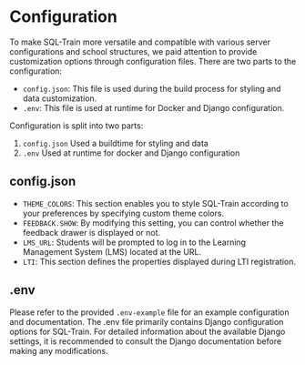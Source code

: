 <!--
SPDX-FileCopyrightText: 2023 2023, Nicolas Bota, Marcel Geiger, Florian Paul, Rajbir Singh, Niklas Sirch, Jan Swiridow, Duc Minh Vu, Mike Wegele

SPDX-License-Identifier: CC-BY-SA-4.0
-->

# Configuration

To make SQL-Train more versatile and compatible with various server
configurations and school structures, we paid attention to provide customization
options through configuration files. There are two parts to the configuration:

- `config.json`: This file is used during the build process for styling and data
  customization.
- `.env`: This file is used at runtime for Docker and Django configuration.

Configuration is split into two parts:

1. `config.json` Used a buildtime for styling and data
2. `.env` Used at runtime for docker and Django configuration

## config.json

- `THEME_COLORS`: This section enables you to style SQL-Train according to your
  preferences by specifying custom theme colors.
- `FEEDBACK.SHOW`: By modifying this setting, you can control whether the
  feedback drawer is displayed or not.
- `LMS_URL`: Students will be prompted to log in to the Learning Management
  System (LMS) located at the URL.
- `LTI`: This section defines the properties displayed during LTI registration.

## .env

Please refer to the provided `.env-example` file for an example configuration
and documentation. The .env file primarily contains Django configuration options
for SQL-Train. For detailed information about the available Django settings, it
is recommended to consult the Django documentation before making any
modifications.

```{literalinclude} ../../.env-example

```
